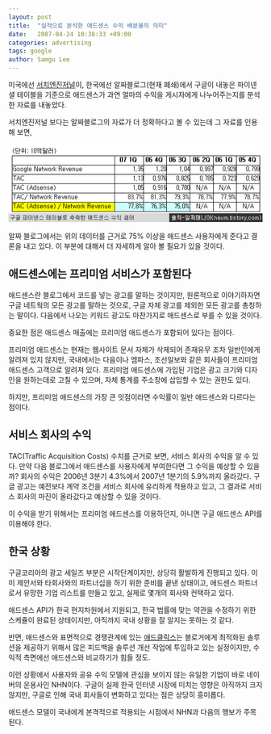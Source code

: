 ```yaml
---
layout: post
title:  "실적으로 분석한 애드센스 수익 배분율의 의미"
date:   2007-04-24 10:38:33 +09:00
categories: advertising
tags: google
author: Samgu Lee
---
```

미국에선 [서치엔진저널](http://www.searchenginejournal.com/google-adsense-revenue-sharing-at-its-peak/4765/)이, 한국에선 알짜블로그(현재 폐쇄)에서 구글이 내놓은 파이넨셜 테이블을 기준으로 애드센스가 과연 얼마의 수익을 게시자에게 나누어주는지를 분석한 자료를 내놓았다.

서치엔진저널 보다는 알짜블로그의 자료가 더 정확하다고 볼 수 있는데 그 자료를 인용해 보면,

![애드센스 수익 쉐어](/assets/adsense-sharing-ratio.gif)

알짜 블로그에서는 위의 데이터를 근거로 75% 이상을 애드센스 사용자에게 준다고 결론을 내고 있다. 이 부분에 대해서 더 자세하게 알아 볼 필요가 있을 것이다.

## 애드센스에는 프리미엄 서비스가 포함된다

애드센스란 블로그에서 코드를 넣는 광고를 말하는 것이지만, 원론적으로 이야기하자면 구글 네트웍의 모든 광고를 말하는 것으로, 구글 자체 광고를 제외한 모든 광고를 총칭하는 말이다. 다음에서 나오는 키워드 광고도 마찬가지로 애드센스로 부를 수 있을 것이다.

중요한 점은 애드센스 매출에는 프리미엄 애드센스가 포함되어 있다는 점이다.

프리미엄 애드센스는 현재는 웹사이트 문서 자체가 삭제되어 존재유무 조차 일반인에게 알려져 있지 않지만, 국내에서는 다음이나 엠파스, 조선일보와 같은 회사들이 프리미엄 애드센스 고객으로 알려져 있다. 프리미엄 애드센스에 가입된 기업은 광고 크기와 디자인을 원하는데로 고칠 수 있으며, 자체 통계를 주소창에 삽입할 수 있는 권한도 있다.

하지만, 프리미엄 애드센스의 가장 큰 잇점이라면 수익률이 일반 애드센스와 다르다는 점이다.

## 서비스 회사의 수익

TAC(Traffic Acquisition Costs) 수치를 근거로 보면, 서비스 회사의 수익을 알 수 있다. 만약 다음 블로그에서 애드센스를 사용자에게 부여한다면 그 수익을 예상할 수 있을까? 회사의 수익은 2006년 3분기 4.3%에서 2007년 1분기의 5.9%까지 올라갔다. 구글 광고는 예전보다 계약 조건을 서비스 회사에 유리하게 적용하고 있고, 그 결과로 서비스 회사의 마진이 올라갔다고 예상할 수 있을 것이다.

이 수익을 받기 위해서는 프리미엄 애드센스를 이용하던지, 아니면 구글 애드센스 API를 이용해야 한다.

## 한국 상황

구글코리아의 광고 세일즈 부분은 시작단계이지만, 상당히 활발하게 진행되고 있다. 이미 제안서와 타회사와의 파트너십을 하기 위한 준비를 끝낸 상태이고, 애드센스 파트너로서 유망한 기업 리스트를 만들고 있고, 실제로 몇개의 회사와 컨택하고 있다.

애드센스 API가 한국 현지차원에서 지원되고, 한국 법률에 맞는 약관을 수정하기 위한 스케쥴이 완료된 상태이지만, 아직까지 국내 상황을 잘 알지는 못하는 것 같다.

반면, 애드센스와 표면적으로 경쟁관계에 있는 [애드클릭스](https://palgle.com/2006/12/07/adsense-vs-adclix/)는 블로거에게 최적화된 솔루션을 제공하기 위해서 많은 피드백을 솔루션 개선 작업에 투입하고 있는 실정이지만, 수익적 측면에선 애드센스와 비교하기가 힘들 정도.

이런 상황에서 사용자와 공유 수익 모델에 관심을 보이지 않는 유일한 기업이 바로 네이버의 운용사인 NHN이다. 구글이 실제 한국 인터넷 시장에 미치는 영향은 아직까지 크지 않지만, 구글로 인해 국내 회사들이 변화하고 있다는 점은 상당히 흥미롭다.

애드센스 모델이 국내에게 본격적으로 적용되는 시점에서 NHN과 다음의 행보가 주목된다.
